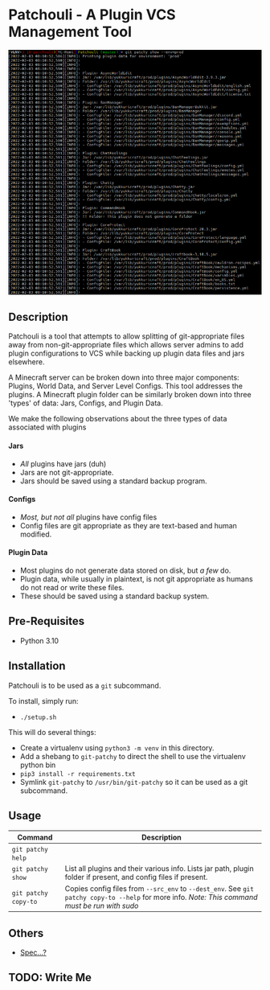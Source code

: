 # Patchouli - A Plugin VCS Management Tool

![](docs/imgs/git_patchy_show_ss.png)

## Description
Patchouli is a tool that attempts to allow splitting of git-appropriate files away from non-git-appropriate files which allows server admins to add plugin configurations to VCS while backing up plugin data files and jars elsewhere.

A Minecraft server can be broken down into three major components: Plugins, World Data, and Server Level Configs. This tool addresses the plugins. A Minecraft plugin folder can be similarly broken down into three 'types' of data: Jars, Configs, and Plugin Data.

We make the following observations about the three types of data associated with plugins
#### Jars
- *All* plugins have jars (duh)
- Jars are not git-appropriate.
- Jars should be saved using a standard backup program.

#### Configs
- *Most, but not all* plugins have config files
- Config files are git appropriate as they are text-based and human modified.

#### Plugin Data
- Most plugins do not generate data stored on disk, but *a few* do.
- Plugin data, while usually in plaintext, is not git appropriate as humans do not read or write these files.
- These should be saved using a standard backup system.

## Pre-Requisites
- Python 3.10

## Installation
Patchouli is to be used as a `git` subcommand.

To install, simply run:
- `./setup.sh`

This will do several things:
- Create a virtualenv using `python3 -m venv` in this directory.
- Add a shebang to `git-patchy` to direct the shell to use the virtualenv python bin
- `pip3 install -r requirements.txt`
- Symlink `git-patchy` to `/usr/bin/git-patchy` so it can be used as a git subcommand.

## Usage

|Command|Description|
|-------|-----------|
|`git patchy help`||
|`git patchy show`|List all plugins and their various info. Lists jar path, plugin folder if present, and config files if present.|
|`git patchy copy-to`|Copies config files from `--src_env` to `--dest_env`. See `git patchy copy-to --help` for more info. *Note: This command must be run with sudo*|



## Others
- [Spec...?](docs/specs.md)

## TODO: Write Me
